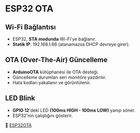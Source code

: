 # ESP32 OTA

## Wi-Fi Bağlantısı
- ESP32, **STA modunda** Wi-Fi'ye bağlanır.
- **Statik IP**: 192.168.1.66 (atanamazsa DHCP devreye girer).

## OTA (Over-The-Air) Güncelleme
- **ArduinoOTA** kütüphanesi ile OTA desteği.
- Güncelleme durumları seri monitöre yazdırılır.
- Hata kodları yakalanır ve görüntülenir.

## LED Blink
- **GPIO 12**'deki LED **(100ms HIGH - 100ms LOW)** yanıp söner.
- ESP32'nin çalıştığını gösterir.

🔗 [ESP32OTA](https://github.com/dogukansahil/ESP32/blob/main/esp32ota.ino)
